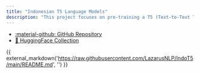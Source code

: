 ```yaml
---
title: "Indonesian T5 Language Models"
description: "This project focuses on pre-training a T5 (Text-to-Text Transfer Transformer) model specifically for the Indonesian language, using nanoT5 as its training framework. Our aim is to provide fully open-source, budget-constrained, sequence-to-sequence language models for Indonesia that are on-par with state-of-the-art models!"
---
```


<div class="grid cards" markdown>

- [:material-github: GitHub Repository](https://github.com/LazarusNLP/IndoT5/)
- [🤗 HuggingFace Collection](https://huggingface.co/collections/LazarusNLP/indonesian-t5-language-models-65c1b9a0f6342b3eb3d6d450)

</div>

{{ external_markdown('https://raw.githubusercontent.com/LazarusNLP/IndoT5/main/README.md', '') }}